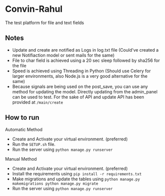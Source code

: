# Convin-Rahul
The test platform for file and text fields

## Notes
- Update and create are notified as Logs in log.txt file (Could've created a new Notifiaction model or sent mails for the same) 
- File to char field is achieved using a 20 sec sleep followed by sha256 for the file
- Speed is achieved using Threading in Python (Should use Celery for larger environments, also Node.js is a very good alternative for the same)
- Because signals are being used on the post_save, you can use any method for updating the model. Directly updating from the admin_panel can be used to test. For the sake of API and update API has been provided at `/main/create`

## How to run
Automatic Method
- Create and Activate your virtual environment. (preferred)
- Run the ```SETUP.sh``` file.
- Run the server using `python manage.py runserver`

Manual Method
- Create and Activate your virtual environment. (preferred)
- Install the requirements using ```pip install -r requirements.txt```
- Make migrations and update the tables using 
`
python manage.py makemigrations
python manage.py migrate
`
- Run the server using `python manage.py runserver`